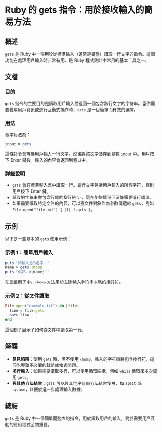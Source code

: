 <!--
Meta Description: # Ruby 的 gets 指令：用於接收輸入的簡易方法 ## 概述 `gets` 是 Ruby 中一個用於從標準輸入（通常是鍵盤）讀取一行文字的指令。這個功能在處理用戶輸入時非常有用，是 Ruby 程式設計中常用的基本工具之一。 ## 文檔 ### 目的 `gets` 指令的主要目的是讀取用戶輸入...
Meta Keywords: gets, ruby, file, puts, chomp
-->

# Ruby 的 gets 指令：用於接收輸入的簡易方法

## 概述
`gets` 是 Ruby 中一個用於從標準輸入（通常是鍵盤）讀取一行文字的指令。這個功能在處理用戶輸入時非常有用，是 Ruby 程式設計中常用的基本工具之一。

## 文檔
### 目的
`gets` 指令的主要目的是讀取用戶輸入並返回一個包含該行文字的字符串。當你需要獲取用戶資訊或進行互動式操作時，`gets` 是一個簡單而有效的選擇。

### 用法
基本用法為：
```ruby
input = gets
```
這條指令會等待用戶輸入一行文字，然後將該文字儲存到變數 `input` 中。用戶按下 Enter 鍵後，輸入的內容會返回到程式中。

### 詳細說明
- `gets` 會在標準輸入流中讀取一行。這行文字包括用戶輸入的所有字符，直到用戶按下 Enter 鍵。
- 讀取的字符串會包含行尾的換行符 `\n`，這在某些情況下可能需要進行處理。
- 如果需要讀取特定文件的內容，可以將文件對象作為參數傳遞給 `gets`，例如 `File.open("file.txt") { |f| f.gets }`。

## 示例
以下是一些基本的 `gets` 使用示例：

### 示例 1：簡單用戶輸入
```ruby
puts "請輸入您的名字："
name = gets.chomp
puts "你好，#{name}！"
```
在這個例子中，`chomp` 方法用於去除輸入字符串末尾的換行符。

### 示例 2：從文件讀取
```ruby
File.open("example.txt") do |file|
  line = file.gets
  puts line
end
```
這個例子展示了如何從文件中讀取第一行。

## 解釋
- **常見陷阱**：使用 `gets` 時，若不使用 `chomp`，輸入的字符串將包含換行符，這可能導致不必要的錯誤或格式問題。
- **多行輸入**：如果需要讀取多行，可以使用循環結構，例如 `while` 循環來多次調用 `gets`。
- **與其他方法結合**：`gets` 可以與其他字符串方法結合使用，如 `split` 或 `upcase`，以便於進一步處理輸入數據。

## 總結
`gets` 是 Ruby 中一個簡單而強大的指令，用於讀取用戶的輸入，對於需要用戶互動的應用程式至關重要。